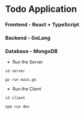 # Todo Application 

### Frontend -  React + TypeScript

### Backend -  GoLang

### Database - MongoDB


- Run the Server 

`cd server`

`go run main.go`

- Run the Client

`cd client`

`npm run dev`




